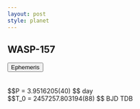 ```yaml
---
layout: post
style: planet
---
```

<script src="../js/planets.js"></script>

## WASP-157

<!-- Tab links -->
<div class="tab">
<button class="tablinks" onclick="openCity(event, 'Ephemeris')">Ephemeris</button>
</div>

<!-- Tab content -->
<div id="Ephemeris" class="tabcontent" markdown="1">
<br/><br/>
$$P = 3.9516205(40) $$ day <br/>
$$T_0 = 2457257.803194(88) $$ BJD TDB
<br/><br/>
<br/><br/>
</div>


